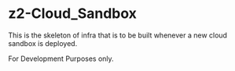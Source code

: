 # z2-Cloud_Sandbox


This is the skeleton of infra that is to be built whenever a new cloud sandbox is deployed.

For Development Purposes only.
